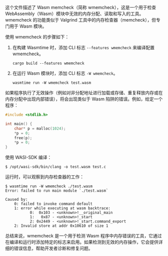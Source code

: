 这个文件描述了 Wasm memcheck（简称 wmemcheck），这是一个用于检查 WebAssembly（Wasm）模块中无效的内存分配、读取和写入的工具。wmemcheck 的功能类似于 Valgrind 工具中的内存检查器（memcheck），但专门用于 Wasm 模块。

使用 wmemcheck 的步骤如下：

1. 在构建 Wasmtime 时，添加 CLI 标志 `--features wmemcheck` 来编译配置 wmemcheck。
   ```
   cargo build --features wmemcheck
   ```
2. 在运行 Wasm 模块时，添加 CLI 标志 `-W wmemcheck`。
   ```
   wasmtime run -W wmemcheck test.wasm
   ```

如果程序执行了无效操作（例如对非分配地址进行加载或存储、重复释放内存或在内存分配中出现内部错误），将会出现类似于 Wasm 陷阱的错误。例如，给定一个程序：

```c
#include <stdlib.h>

int main() {
    char* p = malloc(1024);
    *p = 0;
    free(p);
    *p = 0;
}
```

使用 WASI-SDK 编译：

```
$ /opt/wasi-sdk/bin/clang -o test.wasm test.c
```

运行时，可以观察到内存检查器的工作：

```
$ wasmtime run -W wmemcheck ./test.wasm
Error: failed to run main module `./test.wasm`

Caused by:
    0: failed to invoke command default
    1: error while executing at wasm backtrace:
           0:  0x103 - <unknown>!__original_main
           1:   0x87 - <unknown>!_start
           2: 0x2449 - <unknown>!_start.command_export
    2: Invalid store at addr 0x10610 of size 1
```

总结来说，wmemcheck 是一个用于检测 Wasm 程序中内存错误的工具，它通过在编译和运行时添加特定的标志来启用。如果检测到无效的内存操作，它会提供详细的错误信息，帮助开发者诊断和修复问题。

